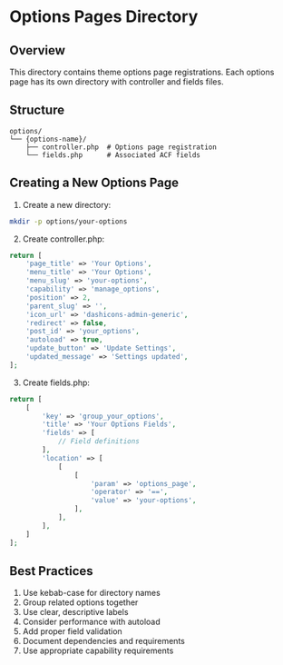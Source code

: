 # Options Pages Directory

## Overview
This directory contains theme options page registrations. Each options page has its own directory with controller and fields files.

## Structure
```
options/
└── {options-name}/
    ├── controller.php  # Options page registration
    └── fields.php      # Associated ACF fields
```

## Creating a New Options Page

1. Create a new directory:
```bash
mkdir -p options/your-options
```

2. Create controller.php:
```php
return [
    'page_title' => 'Your Options',
    'menu_title' => 'Your Options',
    'menu_slug' => 'your-options',
    'capability' => 'manage_options',
    'position' => 2,
    'parent_slug' => '',
    'icon_url' => 'dashicons-admin-generic',
    'redirect' => false,
    'post_id' => 'your_options',
    'autoload' => true,
    'update_button' => 'Update Settings',
    'updated_message' => 'Settings updated',
];
```

3. Create fields.php:
```php
return [
    [
        'key' => 'group_your_options',
        'title' => 'Your Options Fields',
        'fields' => [
            // Field definitions
        ],
        'location' => [
            [
                [
                    'param' => 'options_page',
                    'operator' => '==',
                    'value' => 'your-options',
                ],
            ],
        ],
    ]
];
```

## Best Practices
1. Use kebab-case for directory names
2. Group related options together
3. Use clear, descriptive labels
4. Consider performance with autoload
5. Add proper field validation
6. Document dependencies and requirements
7. Use appropriate capability requirements
